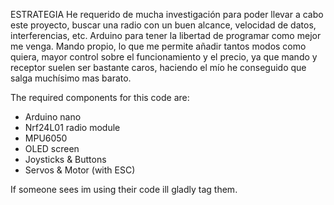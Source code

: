 
ESTRATEGIA
He requerido de mucha investigación para poder llevar a cabo este proyecto, buscar una radio con un buen alcance, velocidad de datos, interferencias, etc. Arduino para tener la libertad de programar como mejor me venga. Mando propio, lo que me permite añadir tantos modos como quiera, mayor control sobre el funcionamiento y el precio, ya que mando y receptor suelen ser bastante caros, haciendo el mío he conseguido que salga muchísimo mas barato.











The required components for this code are:

  - Arduino nano
  - Nrf24L01 radio module
  - MPU6050
  - OLED screen
  - Joysticks & Buttons
  - Servos & Motor (with ESC)
  
If someone sees im using their code ill gladly tag them.
